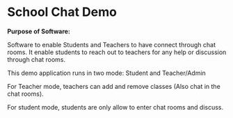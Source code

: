 <h1>School Chat Demo</h1>

<p>
 
<b>Purpose of Software: </b> </br>

Software to enable Students and Teachers to have connect through chat rooms. 
It enable students to reach out to teachers for any help or discussion through chat rooms. 

</p>


<p>
This demo application runs in two mode: Student and Teacher/Admin </br>

For Teacher mode, teachers can add and remove classes (Also chat in the chat rooms).

For student mode, students are only allow to enter chat rooms and discuss. 

</p>
